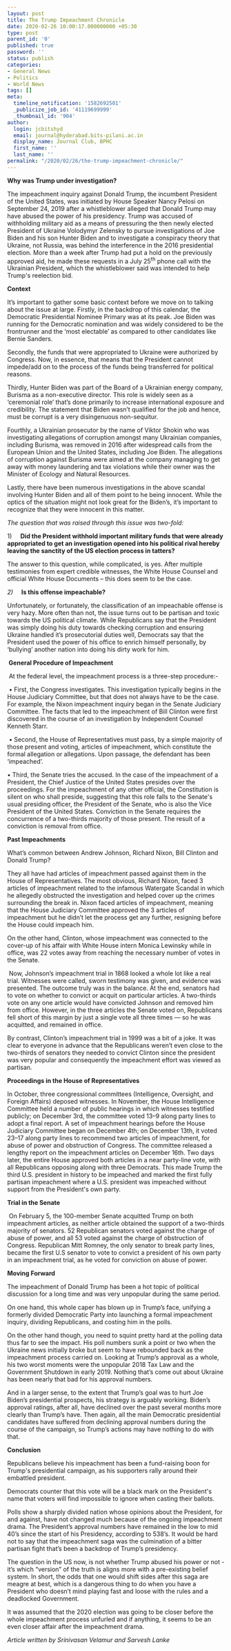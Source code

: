 ```yaml
---
layout: post
title: The Trump Impeachment Chronicle
date: 2020-02-26 10:00:17.000000000 +05:30
type: post
parent_id: '0'
published: true
password: ''
status: publish
categories:
- General News
- Politics
- World News
tags: []
meta:
  timeline_notification: '1582692501'
  _publicize_job_id: '41119699999'
  _thumbnail_id: '904'
author:
  login: jcbitshyd
  email: journal@hyderabad.bits-pilani.ac.in
  display_name: Journal Club, BPHC
  first_name: ''
  last_name: ''
permalink: "/2020/02/26/the-trump-impeachment-chronicle/"
---
```

<p><!-- wp:paragraph --></p>
<p><strong>Why was Trump under investigation?</strong></p>
<p><!-- /wp:paragraph --></p>
<p><!-- wp:paragraph --></p>
<p>The impeachment inquiry against Donald Trump, the incumbent President of the United States, was initiated by House Speaker Nancy Pelosi on September 24, 2019 after a whistleblower alleged that Donald Trump may have abused the power of his presidency. Trump was accused of withholding military aid as a means of pressuring the then newly elected President of Ukraine Volodymyr Zelensky to pursue investigations of Joe Biden and his son Hunter Biden and to investigate a conspiracy theory that Ukraine, not Russia, was behind the interference in the 2016 presidential election. More than a week after Trump had put a hold on the previously approved aid, he made these requests in a July 25<sup>th</sup> phone call with the Ukrainian President, which the whistleblower said was intended to help Trump's reelection bid.</p>
<p><!-- /wp:paragraph --></p>
<p><!-- wp:paragraph --></p>
<p><strong>Context</strong></p>
<p><!-- /wp:paragraph --></p>
<p><!-- wp:paragraph --></p>
<p>It’s important to gather some basic context before we move on to talking about the issue at large. Firstly, in the backdrop of this calendar, the Democratic Presidential Nominee Primary was at its peak. Joe Biden was running for the Democratic nomination and was widely considered to be the frontrunner and the ‘most electable’ as compared to other candidates like Bernie Sanders.</p>
<p><!-- /wp:paragraph --></p>
<p><!-- wp:paragraph --></p>
<p>Secondly, the funds that were appropriated to Ukraine were authorized by Congress. Now, in essence, that means that the President cannot impede/add on to the process of the funds being transferred for political reasons.</p>
<p><!-- /wp:paragraph --></p>
<p><!-- wp:paragraph --></p>
<p>Thirdly, Hunter Biden was part of the Board of a Ukrainian energy company, Burisma as a non-executive director. This role is widely seen as a ‘ceremonial role’ that’s done primarily to increase international exposure and credibility. The statement that Biden wasn’t qualified for the job and hence, must be corrupt is a very disingenuous non-sequitur.</p>
<p><!-- /wp:paragraph --></p>
<p><!-- wp:paragraph --></p>
<p>Fourthly, a Ukrainian prosecutor by the name of Viktor Shokin who was investigating allegations of corruption amongst many Ukrainian companies, including Burisma, was removed in 2016 after widespread calls from the European Union and the United States, including Joe Biden. The allegations of corruption against Burisma were aimed at the company managing to get away with money laundering and tax violations while their owner was the Minister of Ecology and Natural Resources.</p>
<p><!-- /wp:paragraph --></p>
<p><!-- wp:paragraph --></p>
<p>Lastly, there have been numerous investigations in the above scandal involving Hunter Biden and all of them point to he being innocent. While the optics of the situation might not look great for the Biden’s, it’s important to recognize that they were innocent in this matter.</p>
<p><!-- /wp:paragraph --></p>
<p><!-- wp:paragraph --></p>
<p><em>The question that was raised through this issue was two-fold:</em></p>
<p><!-- /wp:paragraph --></p>
<p><!-- wp:paragraph --></p>
<p>1) &nbsp; &nbsp; <strong>Did the President withhold important military funds that were already appropriated to get an investigation opened into his political rival hereby leaving the sanctity of the US election process in tatters?</strong></p>
<p><!-- /wp:paragraph --></p>
<p><!-- wp:paragraph --></p>
<p>The answer to this question, while complicated, is yes. After multiple testimonies from expert credible witnesses, the White House Counsel and official White House Documents – this does seem to be the case.</p>
<p><!-- /wp:paragraph --></p>
<p><!-- wp:paragraph --></p>
<p><em>2) &nbsp; &nbsp;</em><strong> Is this offense impeachable?</strong></p>
<p><!-- /wp:paragraph --></p>
<p><!-- wp:paragraph --></p>
<p>Unfortunately, or fortunately, the classification of an impeachable offense is very hazy. More often than not, the issue turns out to be partisan and toxic towards the US political climate. While Republicans say that the President was simply doing his duty towards checking corruption and ensuring Ukraine handled it’s prosecutorial duties well, Democrats say that the President used the power of his office to enrich himself personally, by ‘bullying’ another nation into doing his dirty work for him.</p>
<p><!-- /wp:paragraph --></p>
<p><!-- wp:paragraph --></p>
<p><strong>&nbsp;General Procedure of Impeachment</strong></p>
<p><!-- /wp:paragraph --></p>
<p><!-- wp:paragraph --></p>
<p>&nbsp;At the federal level, the impeachment process is a three-step procedure:-</p>
<p><!-- /wp:paragraph --></p>
<p><!-- wp:paragraph --></p>
<p>&nbsp;• First, the Congress investigates. This investigation typically begins in the House Judiciary Committee, but that does not always have to be the case. For example, the Nixon impeachment inquiry began in the Senate Judiciary Committee. The facts that led to the impeachment of Bill Clinton were first discovered in the course of an investigation by Independent Counsel Kenneth Starr.</p>
<p><!-- /wp:paragraph --></p>
<p><!-- wp:paragraph --></p>
<p>&nbsp;• Second, the House of Representatives must pass, by a simple majority of those present and voting, articles of impeachment, which constitute the formal allegation or allegations. Upon passage, the defendant has been ‘impeached’.</p>
<p><!-- /wp:paragraph --></p>
<p><!-- wp:paragraph --></p>
<p>• Third, the Senate tries the accused. In the case of the impeachment of a President, the Chief Justice of the United States presides over the proceedings. For the impeachment of any other official, the Constitution is silent on who shall preside, suggesting that this role falls to the Senate's usual presiding officer, the President of the Senate, who is also the Vice President of the United States. Conviction in the Senate requires the concurrence of a two-thirds majority of those present. The result of a conviction is removal from office.</p>
<p><!-- /wp:paragraph --></p>
<p><!-- wp:paragraph --></p>
<p><strong>Past Impeachments</strong></p>
<p><!-- /wp:paragraph --></p>
<p><!-- wp:paragraph --></p>
<p>What’s common between Andrew Johnson, Richard Nixon, Bill Clinton and Donald Trump?</p>
<p><!-- /wp:paragraph --></p>
<p><!-- wp:paragraph --></p>
<p>They all have had articles of impeachment passed against them in the House of Representatives. The most obvious, Richard Nixon, faced 3 articles of impeachment related to the infamous Watergate Scandal in which he allegedly obstructed the investigation and helped cover up the crimes surrounding the break in. Nixon faced articles of impeachment, meaning that the House Judiciary Committee approved the 3 articles of impeachment but he didn’t let the process get any further, resigning before the House could impeach him.</p>
<p><!-- /wp:paragraph --></p>
<p><!-- wp:paragraph --></p>
<p>On the other hand, Clinton, whose impeachment was connected to the cover-up of his affair with White House intern Monica Lewinsky while in office, was 22 votes away from reaching the necessary number of votes in the Senate.</p>
<p><!-- /wp:paragraph --></p>
<p><!-- wp:paragraph --></p>
<p>&nbsp;Now, Johnson’s impeachment trial in 1868 looked a whole lot like a real trial. Witnesses were called, sworn testimony was given, and evidence was presented. The outcome truly was in the balance. At the end, senators had to vote on whether to convict or acquit on particular articles. A two-thirds vote on any one article would have convicted Johnson and removed him from office. However, in the three articles the Senate voted on, Republicans fell short of this margin by just a single vote all three times — so he was acquitted, and remained in office.</p>
<p><!-- /wp:paragraph --></p>
<p><!-- wp:paragraph --></p>
<p>By contrast, Clinton’s impeachment trial in 1999 was a bit of a joke. It was clear to everyone in advance that the Republicans weren’t even close to the two-thirds of senators they needed to convict Clinton since the president was very popular and consequently the impeachment effort was viewed as partisan.</p>
<p><!-- /wp:paragraph --></p>
<p><!-- wp:paragraph --></p>
<p><strong>Proceedings in the House of Representatives</strong></p>
<p><!-- /wp:paragraph --></p>
<p><!-- wp:paragraph --></p>
<p>In October, three congressional committees (Intelligence, Oversight, and Foreign Affairs) deposed witnesses. In November, the House Intelligence Committee held a number of public hearings in which witnesses testified publicly; on December 3rd, the committee voted 13–9 along party lines to adopt a final report. A set of impeachment hearings before the House Judiciary Committee began on December 4th; on December 13th, it voted 23–17 along party lines to recommend two articles of impeachment, for abuse of power and obstruction of Congress. The committee released a lengthy report on the impeachment articles on December 16th. Two days later, the entire House approved both articles in a near party-line vote, with all Republicans opposing along with three Democrats. This made Trump the third U.S. president in history to be impeached and marked the first fully partisan impeachment where a U.S. president was impeached without support from the President's own party.</p>
<p><!-- /wp:paragraph --></p>
<p><!-- wp:paragraph --></p>
<p><strong>Trial in the Senate</strong></p>
<p><!-- /wp:paragraph --></p>
<p><!-- wp:paragraph --></p>
<p>&nbsp;On February 5, the 100-member Senate acquitted Trump on both impeachment articles, as neither article obtained the support of a two-thirds majority of senators. 52 Republican senators voted against the charge of abuse of power, and all 53 voted against the charge of obstruction of Congress. Republican Mitt Romney, the only senator to break party lines, became the first U.S senator to vote to convict a president of his own party in an impeachment trial, as he voted for conviction on abuse of power.</p>
<p><!-- /wp:paragraph --></p>
<p><!-- wp:paragraph --></p>
<p><strong>Moving Forward</strong></p>
<p><!-- /wp:paragraph --></p>
<p><!-- wp:paragraph --></p>
<p>The impeachment of Donald Trump has been a hot topic of political discussion for a long time and was very unpopular during the same period.</p>
<p><!-- /wp:paragraph --></p>
<p><!-- wp:paragraph --></p>
<p>On one hand, this whole caper has blown up in Trump’s face, unifying a formerly divided Democratic Party into launching a formal impeachment inquiry, dividing Republicans, and costing him in the polls.</p>
<p><!-- /wp:paragraph --></p>
<p><!-- wp:paragraph --></p>
<p>On the other hand though, you need to squint pretty hard at the polling data thus far to see the impact. His poll numbers sunk a point or two when the Ukraine news initially broke but seem to have rebounded back as the impeachment process carried on. Looking at Trump’s approval as a whole, his two worst moments were the unpopular 2018 Tax Law and the Government Shutdown in early 2019. Nothing that’s come out about Ukraine has been nearly that bad for his approval numbers.</p>
<p><!-- /wp:paragraph --></p>
<p><!-- wp:paragraph --></p>
<p>And in a larger sense, to the extent that Trump’s goal was to hurt Joe Biden’s presidential prospects, his strategy is arguably working. Biden’s approval ratings, after all, have declined over the past several months more clearly than Trump’s have. Then again, all the main Democratic presidential candidates have suffered from declining approval numbers during the course of the campaign, so Trump’s actions may have nothing to do with that.</p>
<p><!-- /wp:paragraph --></p>
<p><!-- wp:paragraph --></p>
<p><strong>Conclusion</strong></p>
<p><!-- /wp:paragraph --></p>
<p><!-- wp:paragraph --></p>
<p>Republicans believe his impeachment has been a fund-raising boon for Trump's presidential campaign, as his supporters rally around their embattled president.</p>
<p><!-- /wp:paragraph --></p>
<p><!-- wp:paragraph --></p>
<p>Democrats counter that this vote will be a black mark on the President's name that voters will find impossible to ignore when casting their ballots.</p>
<p><!-- /wp:paragraph --></p>
<p><!-- wp:paragraph --></p>
<p>Polls show a sharply divided nation whose opinions about the President, for and against, have not changed much because of the ongoing impeachment drama. The President’s approval numbers have remained in the low to mid 40’s since the start of his Presidency, according to 538’s. It would be hard not to say that the impeachment saga was the culmination of a bitter partisan fight that’s been a backdrop of Trump’s presidency.</p>
<p><!-- /wp:paragraph --></p>
<p><!-- wp:paragraph --></p>
<p>The question in the US now, is not whether Trump abused his power or not - it’s which “version” of the truth is aligns more with a pre-existing belief system. In short, the odds that one would shift sides after this saga are meagre at best, which is a dangerous thing to do when you have a President who doesn’t mind playing fast and loose with the rules and a deadlocked Government.</p>
<p><!-- /wp:paragraph --></p>
<p><!-- wp:paragraph --></p>
<p>It was assumed that the 2020 election was going to be closer before the whole impeachment process unfurled and if anything, it seems to be an even closer affair after the impeachment drama.</p>
<p><!-- /wp:paragraph --></p>
<p><!-- wp:paragraph --></p>
<p><em>Article written by Srinivasan Velamur and Sarvesh Lanke</em></p>
<p><!-- /wp:paragraph --></p>
